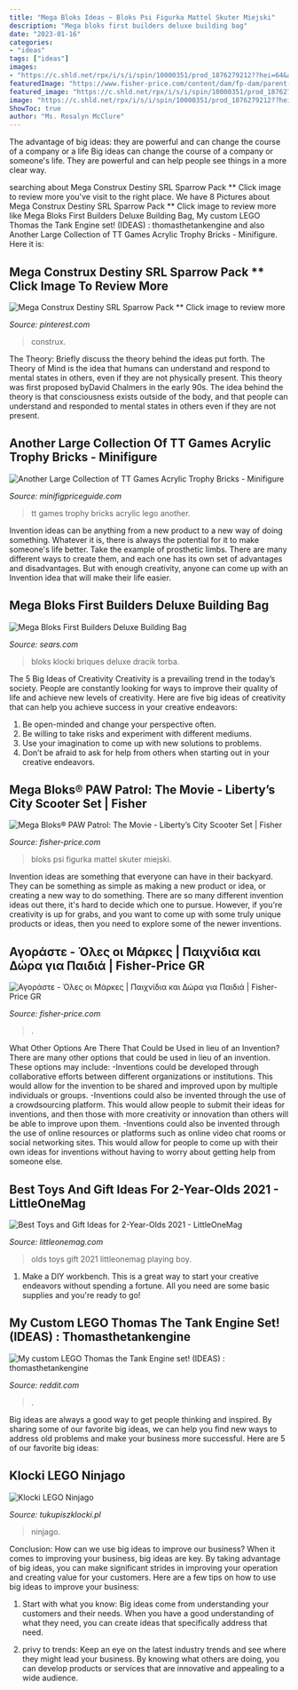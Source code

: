 ```yaml
---
title: "Mega Bloks Ideas ~ Bloks Psi Figurka Mattel Skuter Miejski"
description: "Mega bloks first builders deluxe building bag"
date: "2023-01-16"
categories:
- "ideas"
tags: ["ideas"]
images:
- "https://c.shld.net/rpx/i/s/i/spin/10000351/prod_1876279212??hei=64&amp;wid=64&amp;qlt=50"
featuredImage: "https://www.fisher-price.com/content/dam/fp-dam/parent-site/local-markets-custom-images/el_gr/plp/brand/fp_plp_logo_Laugh_and_Learn_desk_el_gr_252x252.jpg"
featured_image: "https://c.shld.net/rpx/i/s/i/spin/10000351/prod_1876279212??hei=64&amp;wid=64&amp;qlt=50"
image: "https://c.shld.net/rpx/i/s/i/spin/10000351/prod_1876279212??hei=64&amp;wid=64&amp;qlt=50"
ShowToc: true
author: "Ms. Rosalyn McClure"
---
```



The advantage of big ideas: they are powerful and can change the course of a company or a life
Big ideas can change the course of a company or someone's life. They are powerful and can help people see things in a more clear way.

	

		
searching about Mega Construx Destiny SRL Sparrow Pack ** Click image to review more you've visit to the right place. We have 8 Pictures about Mega Construx Destiny SRL Sparrow Pack ** Click image to review more like Mega Bloks First Builders Deluxe Building Bag, My custom LEGO Thomas the Tank Engine set! (IDEAS) : thomasthetankengine and also Another Large Collection of TT Games Acrylic Trophy Bricks - Minifigure. Here it is:
		
    
## Mega Construx Destiny SRL Sparrow Pack ** Click Image To Review More

<img loading=lazy src="https://i.pinimg.com/736x/76/57/b3/7657b3dcd0feb21515323ecd163fd63c.jpg" onerror="this.onerror=null;this.src='https://tse1.mm.bing.net/th?id=OIP.lJ1m9FBVDePtO74I9Y-VMwHaHa&amp;pid=15.1';" alt="Mega Construx Destiny SRL Sparrow Pack ** Click image to review more">

_Source: pinterest.com_

>construx. 

	

The Theory: Briefly discuss the theory behind the ideas put forth.
The Theory of Mind is the idea that humans can understand and respond to mental states in others, even if they are not physically present. This theory was first proposed byDavid Chalmers in the early 90s. The idea behind the theory is that consciousness exists outside of the body, and that people can understand and responded to mental states in others even if they are not present.

    
## Another Large Collection Of TT Games Acrylic Trophy Bricks - Minifigure

<img loading=lazy src="http://minifigpriceguide.com/wordpress/wp-content/uploads/2015/06/Lego-tt-games-Acrylic-trophy-bricks-Collection-1.jpg" onerror="this.onerror=null;this.src='https://tse3.mm.bing.net/th?id=OIP.6W_FpB0Hywe_S3abFKk1HgHaE7&amp;pid=15.1';" alt="Another Large Collection of TT Games Acrylic Trophy Bricks - Minifigure">

_Source: minifigpriceguide.com_

>tt games trophy bricks acrylic lego another. 

	

Invention ideas can be anything from a new product to a new way of doing something. Whatever it is, there is always the potential for it to make someone's life better. Take the example of prosthetic limbs. There are many different ways to create them, and each one has its own set of advantages and disadvantages. But with enough creativity, anyone can come up with an Invention idea that will make their life easier.

    
## Mega Bloks First Builders Deluxe Building Bag

<img loading=lazy src="https://c.shld.net/rpx/i/s/i/spin/10000351/prod_1876279212??hei=64&amp;wid=64&amp;qlt=50" onerror="this.onerror=null;this.src='https://tse3.mm.bing.net/th?id=OIP.7geSgIUq8aKp5slfivJL-QHaHa&amp;pid=15.1';" alt="Mega Bloks First Builders Deluxe Building Bag">

_Source: sears.com_

>bloks klocki briques deluxe dracik torba. 

	

The 5 Big Ideas of Creativity
Creativity is a prevailing trend in the today’s society. People are constantly looking for ways to improve their quality of life and achieve new levels of creativity. Here are five big ideas of creativity that can help you achieve success in your creative endeavors: 
1. Be open-minded and change your perspective often.
2. Be willing to take risks and experiment with different mediums.
3. Use your imagination to come up with new solutions to problems.
4. Don’t be afraid to ask for help from others when starting out in your creative endeavors.

    
## Mega Bloks® PAW Patrol: The Movie - Liberty’s City Scooter Set | Fisher

<img loading=lazy src="https://images.mattel.com/scene7/GYH94_UK_Viewer" onerror="this.onerror=null;this.src='https://tse4.mm.bing.net/th?id=OIP.XVQN6_ZhmewVE67synlWDgAAAA&amp;pid=15.1';" alt="Mega Bloks® PAW Patrol: The Movie - Liberty’s City Scooter Set | Fisher">

_Source: fisher-price.com_

>bloks psi figurka mattel skuter miejski. 

	

Invention ideas are something that everyone can have in their backyard. They can be something as simple as making a new product or idea, or creating a new way to do something. There are so many different invention ideas out there, it's hard to decide which one to pursue. However, if you're creativity is up for grabs, and you want to come up with some truly unique products or ideas, then you need to explore some of the newer inventions.

    
## Αγοράστε - Όλες οι Μάρκες | Παιχνίδια και Δώρα για Παιδιά | Fisher-Price GR

<img loading=lazy src="https://www.fisher-price.com/content/dam/fp-dam/parent-site/local-markets-custom-images/el_gr/plp/brand/fp_plp_logo_Laugh_and_Learn_desk_el_gr_252x252.jpg" onerror="this.onerror=null;this.src='https://tse1.mm.bing.net/th?id=OIP._QTBrhq59dTqmYkEpISR_AAAAA&amp;pid=15.1';" alt="Αγοράστε - Όλες οι Μάρκες | Παιχνίδια και Δώρα για Παιδιά | Fisher-Price GR">

_Source: fisher-price.com_

>. 

	

What Other Options Are There That Could be Used in lieu of an Invention?
There are many other options that could be used in lieu of an invention. These options may include: 
-Inventions could be developed through collaborative efforts between different organizations or institutions. This would allow for the invention to be shared and improved upon by multiple individuals or groups. 
-Inventions could also be invented through the use of a crowdsourcing platform. This would allow people to submit their ideas for inventions, and then those with more creativity or innovation than others will be able to improve upon them. 
-Inventions could also be invented through the use of online resources or platforms such as online video chat rooms or social networking sites. This would allow for people to come up with their own ideas for inventions without having to worry about getting help from someone else.

    
## Best Toys And Gift Ideas For 2-Year-Olds 2021 - LittleOneMag

<img loading=lazy src="https://littleonemag.com/wp-content/uploads/2020/09/two-year-old-boy-playing-with-truck-in-sand.jpg" onerror="this.onerror=null;this.src='https://tse2.mm.bing.net/th?id=OIP.QgHc_wqnVn7H5jbDWs3QdgHaE8&amp;pid=15.1';" alt="Best Toys and Gift Ideas for 2-Year-Olds 2021 - LittleOneMag">

_Source: littleonemag.com_

>olds toys gift 2021 littleonemag playing boy. 

	

1. Make a DIY workbench. This is a great way to start your creative endeavors without spending a fortune. All you need are some basic supplies and you're ready to go!

    
## My Custom LEGO Thomas The Tank Engine Set! (IDEAS) : Thomasthetankengine

<img loading=lazy src="https://preview.redd.it/mjtn3acx02071.jpg?width=1920&amp;format=pjpg&amp;auto=webp&amp;s=63e2de38444a786125d0d2359a77661b53ccedca" onerror="this.onerror=null;this.src='https://tse2.mm.bing.net/th?id=OIP.iLQaX5KpB5iKlEQ4VfSSdAHaE8&amp;pid=15.1';" alt="My custom LEGO Thomas the Tank Engine set! (IDEAS) : thomasthetankengine">

_Source: reddit.com_

>. 

	

Big ideas are always a good way to get people thinking and inspired. By sharing some of our favorite big ideas, we can help you find new ways to address old problems and make your business more successful. Here are 5 of our favorite big ideas: 

    
## Klocki LEGO Ninjago

<img loading=lazy src="https://tukupiszklocki.pl/images/s/lego-ninjago.jpg" onerror="this.onerror=null;this.src='https://tse2.mm.bing.net/th?id=OIP._JTwZMPjIpAk7WC5c-2jwgHaE8&amp;pid=15.1';" alt="Klocki LEGO Ninjago">

_Source: tukupiszklocki.pl_

>ninjago. 

	

Conclusion: How can we use big ideas to improve our business?
When it comes to improving your business, big ideas are key. By taking advantage of big ideas, you can make significant strides in improving your operation and creating value for your customers. Here are a few tips on how to use big ideas to improve your business:
1. Start with what you know: Big ideas come from understanding your customers and their needs. When you have a good understanding of what they need, you can create ideas that specifically address that need.

2. privy to trends: Keep an eye on the latest industry trends and see where they might lead your business. By knowing what others are doing, you can develop products or services that are innovative and appealing to a wide audience.


